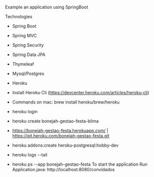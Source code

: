 Example an application using SpringBoot

Technologies
- Spring Boot
- Spring MVC
- Spring Security
- Spring Data JPA
- Thymeleaf
- Mysql/Postgres

- Heroku
 - Install Heroku Cli (https://devcenter.heroku.com/articles/heroku-cli)
  - Commands on mac: brew install heroku/brew/heroku 
  - heroku login
  - heroku create bonejah-gestao-festa-blima
   - https://bonejah-gestao-festa.herokuapp.com/ | https://git.heroku.com/bonejah-gestao-festa.git
  - heroku addons:create heroku-postgresql:hobby-dev
  - heroku logs --tail
  - heroku ps --app bonejah-gestao-festa
To start the application Run Application.java: http://localhost:8080/convidados
